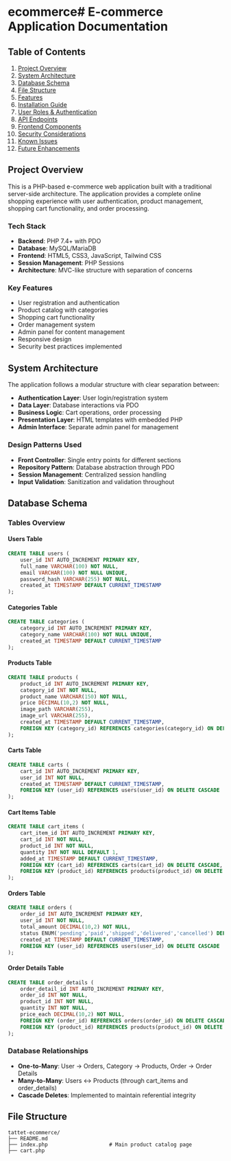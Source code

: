 # ecommerce# E-commerce Application Documentation

## Table of Contents
1. [Project Overview](#project-overview)
2. [System Architecture](#system-architecture)
3. [Database Schema](#database-schema)
4. [File Structure](#file-structure)
5. [Features](#features)
6. [Installation Guide](#installation-guide)
7. [User Roles & Authentication](#user-roles--authentication)
8. [API Endpoints](#api-endpoints)
9. [Frontend Components](#frontend-components)
10. [Security Considerations](#security-considerations)
11. [Known Issues](#known-issues)
12. [Future Enhancements](#future-enhancements)

## Project Overview

This is a PHP-based e-commerce web application built with a traditional server-side architecture. The application provides a complete online shopping experience with user authentication, product management, shopping cart functionality, and order processing.

### Tech Stack
- **Backend**: PHP 7.4+ with PDO
- **Database**: MySQL/MariaDB
- **Frontend**: HTML5, CSS3, JavaScript, Tailwind CSS
- **Session Management**: PHP Sessions
- **Architecture**: MVC-like structure with separation of concerns

### Key Features
- User registration and authentication
- Product catalog with categories
- Shopping cart functionality
- Order management system
- Admin panel for content management
- Responsive design
- Security best practices implemented

## System Architecture

The application follows a modular structure with clear separation between:

- **Authentication Layer**: User login/registration system
- **Data Layer**: Database interactions via PDO
- **Business Logic**: Cart operations, order processing
- **Presentation Layer**: HTML templates with embedded PHP
- **Admin Interface**: Separate admin panel for management

### Design Patterns Used
- **Front Controller**: Single entry points for different sections
- **Repository Pattern**: Database abstraction through PDO
- **Session Management**: Centralized session handling
- **Input Validation**: Sanitization and validation throughout

## Database Schema

### Tables Overview

#### Users Table
```sql
CREATE TABLE users (
    user_id INT AUTO_INCREMENT PRIMARY KEY,
    full_name VARCHAR(100) NOT NULL,
    email VARCHAR(100) NOT NULL UNIQUE,
    password_hash VARCHAR(255) NOT NULL,
    created_at TIMESTAMP DEFAULT CURRENT_TIMESTAMP
);
```

#### Categories Table
```sql
CREATE TABLE categories (
    category_id INT AUTO_INCREMENT PRIMARY KEY,
    category_name VARCHAR(100) NOT NULL UNIQUE,
    created_at TIMESTAMP DEFAULT CURRENT_TIMESTAMP
);
```

#### Products Table
```sql
CREATE TABLE products (
    product_id INT AUTO_INCREMENT PRIMARY KEY,
    category_id INT NOT NULL,
    product_name VARCHAR(150) NOT NULL,
    price DECIMAL(10,2) NOT NULL,
    image_path VARCHAR(255),
    image_url VARCHAR(255),
    created_at TIMESTAMP DEFAULT CURRENT_TIMESTAMP,
    FOREIGN KEY (category_id) REFERENCES categories(category_id) ON DELETE CASCADE
);
```

#### Carts Table
```sql
CREATE TABLE carts (
    cart_id INT AUTO_INCREMENT PRIMARY KEY,
    user_id INT NOT NULL,
    created_at TIMESTAMP DEFAULT CURRENT_TIMESTAMP,
    FOREIGN KEY (user_id) REFERENCES users(user_id) ON DELETE CASCADE
);
```

#### Cart Items Table
```sql
CREATE TABLE cart_items (
    cart_item_id INT AUTO_INCREMENT PRIMARY KEY,
    cart_id INT NOT NULL,
    product_id INT NOT NULL,
    quantity INT NOT NULL DEFAULT 1,
    added_at TIMESTAMP DEFAULT CURRENT_TIMESTAMP,
    FOREIGN KEY (cart_id) REFERENCES carts(cart_id) ON DELETE CASCADE,
    FOREIGN KEY (product_id) REFERENCES products(product_id) ON DELETE CASCADE
);
```

#### Orders Table
```sql
CREATE TABLE orders (
    order_id INT AUTO_INCREMENT PRIMARY KEY,
    user_id INT NOT NULL,
    total_amount DECIMAL(10,2) NOT NULL,
    status ENUM('pending','paid','shipped','delivered','cancelled') DEFAULT 'pending',
    created_at TIMESTAMP DEFAULT CURRENT_TIMESTAMP,
    FOREIGN KEY (user_id) REFERENCES users(user_id) ON DELETE CASCADE
);
```

#### Order Details Table
```sql
CREATE TABLE order_details (
    order_detail_id INT AUTO_INCREMENT PRIMARY KEY,
    order_id INT NOT NULL,
    product_id INT NOT NULL,
    quantity INT NOT NULL,
    price_each DECIMAL(10,2) NOT NULL,
    FOREIGN KEY (order_id) REFERENCES orders(order_id) ON DELETE CASCADE,
    FOREIGN KEY (product_id) REFERENCES products(product_id) ON DELETE CASCADE
);
```

### Database Relationships
- **One-to-Many**: User → Orders, Category → Products, Order → Order Details
- **Many-to-Many**: Users ↔ Products (through cart_items and order_details)
- **Cascade Deletes**: Implemented to maintain referential integrity

## File Structure

```
tattet-ecommerce/
├── README.md
├── index.php                    # Main product catalog page
├── cart.php
